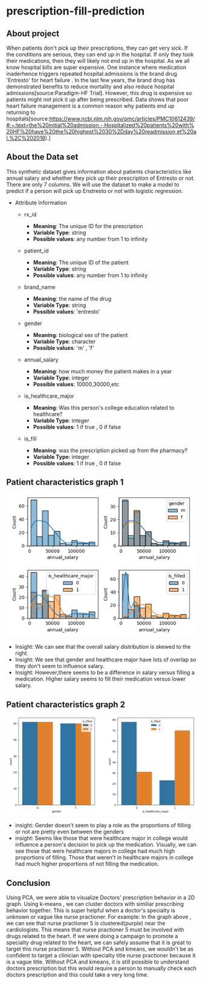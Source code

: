 # prescription-fill-prediction

## About project

When patients don't pick up their prescriptions, they can get very sick. 
If the conditions are serious, they can end up in the hospital. 
If only they took their medications, then they will likely not end up in the hospital. 
As we all know hospital bills are super expensive. 
One instance where medication inaderhence triggers repeated hospital admissions is the brand drug 'Entresto' for heart failure . 
In the last few years, the brand drug has demonstrated benefits to reduce mortality and also reduce hospital admissions[source:Paradigm-HF Trial]. 
However, this drug is expensive so patients might not pick it up after being prescribed. 
Data shows that poor heart failure management is a common reason why patients end up returning to hospitals[source:https://www.ncbi.nlm.nih.gov/pmc/articles/PMC10612439/#:~:text=the%20initial%20admission.-,Hospitalized%20patients%20with%20HF%20have%20the%20highest%2030%2Dday%20readmission,et%20al.%2C%202018).]



## About the Data set

This synthetic dataset gives information about patients characteristics like annual salary and whether they pick up their prescription of Entresto or not. There are only 7 columns. We will use the dataset to make a model to predict if  a person will pick up Enstresto or not with logistic regression.


* Attribute Information
  +	rx_id 
      +	__Meaning__: The unique ID for the prescription
      +	__Variable Type__: string
      +	__Possible values__:  any number from 1 to infinity
  +	patient_id 
      +	__Meaning__: The unique ID of the patient 
      +	__Variable Type__: string
      +	__Possible values__:  any number from 1 to infinity
  +	brand_name 
      +	__Meaning__: the name of the drug
      +	__Variable Type__: string
      +	__Possible values__:  'entresto'
  +	gender 
      +	__Meaning__: biological sex of the patient
      +	__Variable Type__: character
      +	__Possible values__:  'm' , 'f'
  +	annual_salary 
      +	__Meaning__: how much money the patient makes in a year
      +	__Variable Type__: integer
      +	__Possible values__:  10000,30000,etc

  +	is_healthcare_major
      +	__Meaning__: Was this person's college education related to healthcare?
      +	__Variable Type__: integer
      +	__Possible values__:  1 if true , 0 if false
      
  +	is_fill 
      +	__Meaning__: was the prescription picked up from the pharmacy?
      +	__Variable Type__: integer
      +	__Possible values__:  1 if true , 0 if false
	  



## Patient characteristics graph 1
![Alt text](patient_attributes_graph_1.PNG)


- Insight: We can see that the overall salary distribution is skewed to the right.
- Insight: We see that gender and healthcare major have lots of overlap so they don't seem to influence salary.
- Insight: However,there seems to be a difference in salary versus filling a medication. Higher salary seems to fill their medication versus lower salary.

## Patient characteristics graph 2
![Alt text](patient_attributes_graph_2.PNG)

- insight: Gender doesn't seem to play a role as the proportions of filling or not are pretty even between the genders
- insight: Seems like those that were healthcare major in college would influence a person's decision to pick up the medication. Visually, we can see those that were healthcare majors in college had much high proportions of filling. Those that weren't in healthcare majors in college had much higher proportions of not filling the medication. 


## Conclusion
Using PCA, we were able to visualize Doctors' prescription behavior in a 2D graph. Using k-means , we can cluster doctors with similiar prescribing behavior together. This is super helpful when a doctor's specialty is unknown or vague like nurse practioner. For example: In the graph above , we can see that nurse practioner 5 is clustered(purple) near the cardiologists. This means that nurse practioner 5 must be involved with drugs related to the heart. If we were doing a campaign to promote a specialty drug related to the heart, we can safely assume that it is great to target this nurse practioner 5. Without PCA and kmeans, we wouldn't be as confident to target a clinician with specialty title nurse practioner because it is a vague title. Without PCA and kmeans, it is still possible to understand doctors prescription but this would require a person to manually check each doctors prescription and this could take a very long time.
